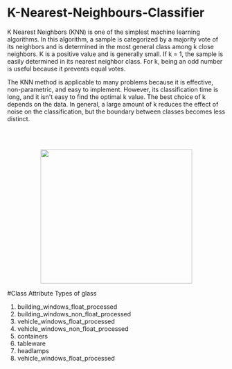# K-Nearest-Neighbours-Classifier

K Nearest Neighbors (KNN) is one of the simplest machine learning algorithms. In this algorithm, a sample is categorized by a majority vote of its neighbors and is determined in the most general class among k close neighbors. K is a positive value and is generally small. If k = 1, the sample is easily determined in its nearest neighbor class. For k, being an odd number is useful because it prevents equal votes.

The KNN method is applicable to many problems because it is effective, non-parametric, and easy to implement. However, its classification time is long, and it isn't easy to find the optimal k value. The best choice of k depends on the data. In general, a large amount of k reduces the effect of noise on the classification, but the boundary between classes becomes less distinct.

<br/><br/>

<p align="center">
  <img width="350" height="310" src="https://user-images.githubusercontent.com/66460485/128825219-0095b65c-a17e-4960-b327-604c8bf737e5.png">
</p>


#Class Attribute
Types of glass

<ol>
<li>building_windows_float_processed</li>
<li>building_windows_non_float_processed</li>
<li>vehicle_windows_float_processed</li>
<li>vehicle_windows_non_float_processed</li>
<li>containers</li>
<li>tableware</li>
<li>headlamps</li>
<li>vehicle_windows_float_processed</li>
</ol>
